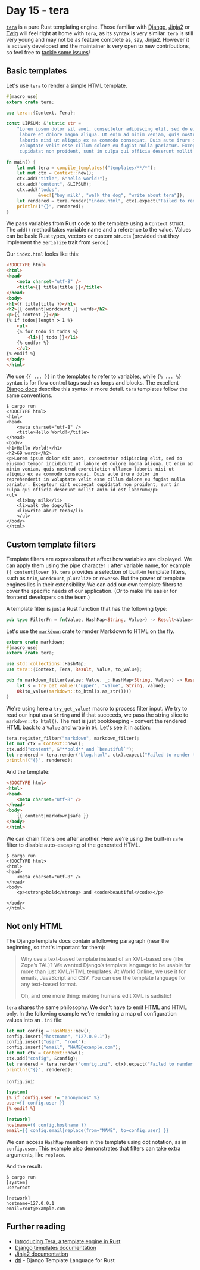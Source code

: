 # Day 15 - tera

[`tera`](https://crates.io/crates/tera) is a pure Rust templating engine.
Those familiar with [Django](https://www.djangoproject.com),
[Jinja2](http://jinja.pocoo.org) or [Twig](http://twig.sensiolabs.org/)
will feel right at home with `tera`, as its syntax is very similar.
`tera` is still very young and may not be as feature complete as, say, Jinja2.
However it is actively developed and the maintainer is very open to new
contributions, so feel free to
[tackle some issues](https://github.com/Keats/tera/issues)!

Basic templates
---------------

Let's use `tera` to render a simple HTML template.

```rust
#[macro_use]
extern crate tera;

use tera::{Context, Tera};

const LIPSUM: &'static str =
    "Lorem ipsum dolor sit amet, consectetur adipiscing elit, sed do eiusmod tempor incididunt ut \
     labore et dolore magna aliqua. Ut enim ad minim veniam, quis nostrud exercitation ullamco \
     laboris nisi ut aliquip ex ea commodo consequat. Duis aute irure dolor in reprehenderit in \
     voluptate velit esse cillum dolore eu fugiat nulla pariatur. Excepteur sint occaecat \
     cupidatat non proident, sunt in culpa qui officia deserunt mollit anim id est laborum";

fn main() {
    let mut tera = compile_templates!("templates/**/*");
    let mut ctx = Context::new();
    ctx.add("title", &"hello world!");
    ctx.add("content", &LIPSUM);
    ctx.add("todos",
            &vec!["buy milk", "walk the dog", "write about tera"]);
    let rendered = tera.render("index.html", ctx).expect("Failed to render template");
    println!("{}", rendered);
}
```

We pass variables from Rust code to the template using a `Context` struct.
The `add()` method takes variable name and a reference to the value. Values
can be basic Rust types, vectors or custom structs (provided that they
implement the `Serialize` trait from `serde`.)

Our `index.html` looks like this:

```html
<!DOCTYPE html>
<html>
<head>
    <meta charset="utf-8" />
    <title>{{ title|title }}</title>
</head>
<body>
<h1>{{ title|title }}</h1>
<h2>{{ content|wordcount }} words</h2>
<p>{{ content }}</p>
{% if todos|length > 1 %}
    <ul>
    {% for todo in todos %}
        <li>{{ todo }}</li>
    {% endfor %}
    </ul>
{% endif %}
</body>
</html>
```

We use `{{ ... }}` in the templates to refer to variables, while `{% ... %}`
syntax is for flow control tags such as loops and blocks. The excellent
[Django docs](https://docs.djangoproject.com/en/1.10/ref/templates/language/)
describe this syntax in more detail. `tera` templates follow the same
conventions.

```text
$ cargo run
<!DOCTYPE html>
<html>
<head>
    <meta charset="utf-8" />
    <title>Hello World!</title>
</head>
<body>
<h1>Hello World!</h1>
<h2>69 words</h2>
<p>Lorem ipsum dolor sit amet, consectetur adipiscing elit, sed do eiusmod tempor incididunt ut labore et dolore magna aliqua. Ut enim ad minim veniam, quis nostrud exercitation ullamco laboris nisi ut aliquip ex ea commodo consequat. Duis aute irure dolor in reprehenderit in voluptate velit esse cillum dolore eu fugiat nulla pariatur. Excepteur sint occaecat cupidatat non proident, sunt in culpa qui officia deserunt mollit anim id est laborum</p>
<ul>
    <li>buy milk</li>
    <li>walk the dog</li>
    <li>write about tera</li>
    </ul>
</body>
</html>
```

Custom template filters
-----------------------

Template filters are expressions that affect how variables are displayed.
We can apply them using the pipe character `|` after variable name, for
example `{{ content|lower }}`.
`tera` provides a selection of built-in template filters, such as `trim`,
`wordcount`, `pluralize` or `reverse`. But the power of template engines
lies in their extensibility. We can add our own template filters to cover
the specific needs of our application. (Or to make life easier for
frontend developers on the team.)

A template filter is just a Rust function that has the following type:

```rust
pub type FilterFn = fn(Value, HashMap<String, Value>) -> Result<Value>;
```

Let's use the [`markdown`](https://crates.io/crates/markdown) crate
to render Markdown to HTML on the fly.

```rust
extern crate markdown;
#[macro_use]
extern crate tera;

use std::collections::HashMap;
use tera::{Context, Tera, Result, Value, to_value};

pub fn markdown_filter(value: Value, _: HashMap<String, Value>) -> Result<Value> {
    let s = try_get_value!("upper", "value", String, value);
    Ok(to_value(markdown::to_html(s.as_str())))
}
```

We're using here a `try_get_value!` macro to process filter input. We try
to read our input as a `String` and if that succeeds, we pass the string slice
to `markdown::to_html()`. The rest is just bookkeeping - convert the rendered
HTML back to a `Value` and wrap in `Ok`. Let's see it in action:

```rust
tera.register_filter("markdown", markdown_filter);
let mut ctx = Context::new();
ctx.add("content", &"**bold** and `beautiful`");
let rendered = tera.render("blog.html", ctx).expect("Failed to render template");
println!("{}", rendered);
```

And the template:

```html
<!DOCTYPE html>
<html>
<head>
    <meta charset="utf-8" />
</head>
<body>
    {{ content|markdown|safe }}
</body>
</html>
```

We can chain filters one after another. Here we're using the built-in `safe`
filter to disable auto-escaping of the generated HTML.

```text
$ cargo run
<!DOCTYPE html>
<html>
<head>
    <meta charset="utf-8" />
</head>
<body>
    <p><strong>bold</strong> and <code>beautiful</code></p>

</body>
</html>
```

Not only HTML
-------------

The Django template docs contain a following paragraph (near the beginning,
so that's important for them):

> Why use a text-based template instead of an XML-based one (like Zope’s TAL)?
> We wanted Django’s template language to be usable for more than just XML/HTML
> templates. At World Online, we use it for emails, JavaScript and CSV.
> You can use the template language for any text-based format.
>
> Oh, and one more thing: making humans edit XML is sadistic!

`tera` shares the same philosophy. We don't have to emit HTML and HTML only.
In the following example we're rendering a map of configuration values
into an `.ini` file:

```rust
let mut config = HashMap::new();
config.insert("hostname", "127.0.0.1");
config.insert("user", "root");
config.insert("email", "NAME@example.com");
let mut ctx = Context::new();
ctx.add("config", &config);
let rendered = tera.render("config.ini", ctx).expect("Failed to render template");
println!("{}", rendered);
```

`config.ini`:

```ini
[system]
{% if config.user != "anonymous" %}
user={{ config.user }}
{% endif %}

[network]
hostname={{ config.hostname }}
email={{ config.email|replace(from="NAME", to=config.user) }}
```

We can access `HashMap` members in the template using dot notation, as in
`config.user`. This example also demonstrates that filters can take extra
arguments, like `replace`.

And the result:

```text
$ cargo run
[system]
user=root

[network]
hostname=127.0.0.1
email=root@example.com
```


Further reading
---------------

 - [Introducing Tera, a template engine in Rust](https://blog.wearewizards.io/introducing-tera-a-template-engine-in-rust)
 - [Django templates documentation](https://docs.djangoproject.com/en/1.10/ref/templates/)
 - [Jinja2 documentation](http://jinja.pocoo.org/docs/dev/)
 - [dtl](https://crates.io/crates/dtl) - Django Template Language for Rust
